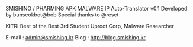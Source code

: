 SMISHING / PHARMING APK MALWARE IP Auto-Translator v0.1
Developed by bunseokbot@bob
Special thanks to @reset

KITRI Best of the Best 3rd Student
Uproot Corp, Malware Researcher

E-mail : admin@smishing.kr
Blog   : http://blog.smishing.kr


